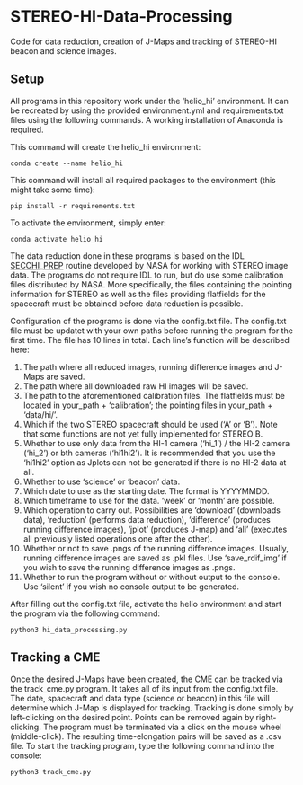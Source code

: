 # STEREO-HI-Data-Processing
Code for data reduction, creation of J-Maps and tracking of STEREO-HI beacon and science images.

## Setup

All programs in this repository work under the ‘helio_hi’ environment. It can be recreated by using the provided environment.yml and requirements.txt files using the following commands. A working installation of Anaconda is required.

This command will create the helio_hi environment:

`conda create --name helio_hi`

This command will install all required packages to the environment (this might take some time):

`pip install -r requirements.txt`

To activate the environment, simply enter:

`conda activate helio_hi`

The data reduction done in these programs is based on the IDL [SECCHI_PREP](https://hesperia.gsfc.nasa.gov/ssw/stereo/secchi/doc/secchi_prep.html) routine developed by NASA for working with STEREO image data.
The programs do not require IDL to run, but do use some calibration files distributed by NASA. More specifically, the files containing the pointing information for
STEREO as well as the files providing flatfields for the spacecraft must be obtained before data reduction is possible.

Configuration of the programs is done via the config.txt file. The config.txt file must be updatet with your own paths before running the program for the first time. The file has 10 lines in total. Each line’s function will be described here:

1. The path where all reduced images, running difference images and J-Maps are saved.
2. The path where all downloaded raw HI images will be saved.
3. The path to the aforementioned calibration files. The flatfields must be located in your_path + ‘calibration’;
   the pointing files in your_path + ‘data/hi/’.
4. Which if the two STEREO spacecraft should be used (‘A’ or ‘B’). Note that some functions are not yet fully implemented for STEREO B.
5. Whether to use only data from the HI-1 camera (‘hi_1’) / the HI-2 camera (‘hi_2’) or bth cameras (‘hi1hi2’).
   It is recommended that you use the ‘hi1hi2’ option as Jplots can not be generated if there is no HI-2 data at all.
6. Whether to use ‘science’ or ‘beacon’ data.
7. Which date to use as the starting date. The format is YYYYMMDD.
8. Which timeframe to use for the data. ‘week’ or ‘month’ are possible.
9. Which operation to carry out. Possibilities are ‘download’ (downloads data), ‘reduction’ (performs data reduction),
   ‘difference’ (produces running difference images), ‘jplot’ (produces J-map) and ‘all’
   (executes all previously listed operations one after the other).
10. Whether or not to save .pngs of the running difference images. Usually, running difference images are saved as .pkl files.
    Use ‘save_rdif_img’ if you wish to save the running difference images as .pngs.
11. Whether to run the program without or without output to the console. Use ‘silent’ if you wish no console output to be generated.

After filling out the config.txt file, activate the helio environment and start the program via the following command:

`python3 hi_data_processing.py`

## Tracking a CME

Once the desired J-Maps have been created, the CME can be tracked via the track_cme.py program. It takes all of its input from the config.txt file. The date, spacecraft and data type (science or beacon) in this file will determine which J-Map is displayed for tracking. Tracking is done simply by left-clicking on the desired point. Points can be removed again by right-clicking. The program must be terminated via a click on the mouse wheel (middle-click). The resulting time-elongation pairs will be saved as a .csv file. To start the tracking program, type the following command into the console:

`python3 track_cme.py`
